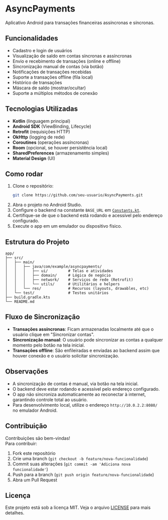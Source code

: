 # AsyncPayments

Aplicativo Android para transações financeiras assíncronas e síncronas.

## Funcionalidades

- Cadastro e login de usuários
- Visualização de saldo em contas síncronas e assíncronas
- Envio e recebimento de transações (online e offline)
- Sincronização manual de contas (via botão)
- Notificações de transações recebidas
- Suporte a transações offline (fila local)
- Histórico de transações
- Máscara de saldo (mostrar/ocultar)
- Suporte a múltiplos métodos de conexão

## Tecnologias Utilizadas

- **Kotlin** (linguagem principal)
- **Android SDK** (ViewBinding, Lifecycle)
- **Retrofit** (requisições HTTP)
- **OkHttp** (logging de rede)
- **Coroutines** (operações assíncronas)
- **Room** (opcional, se houver persistência local)
- **SharedPreferences** (armazenamento simples)
- **Material Design** (UI)

## Como rodar

1. Clone o repositório:
    ```sh
    git clone https://github.com/seu-usuario/AsyncPayments.git
    ```
2. Abra o projeto no Android Studio.
3. Configure o backend na constante `BASE_URL` em [`Constants.kt`](src/main/java/com/example/asyncpayments/utils/Constants.kt).
4. Certifique-se de que o backend está rodando e acessível pelo endereço configurado.
5. Execute o app em um emulador ou dispositivo físico.

## Estrutura do Projeto

```
app/
├── src/
│   ├── main/
│   │   ├── java/com/example/asyncpayments/
│   │   │   ├── ui/         # Telas e atividades
│   │   │   ├── domain/     # Lógica de negócio
│   │   │   ├── network/    # Serviços de rede (Retrofit)
│   │   │   └── utils/      # Utilitários e helpers
│   │   └── res/            # Recursos (layouts, drawables, etc)
│   └── test/               # Testes unitários
├── build.gradle.kts
└── README.md
```

## Fluxo de Sincronização

- **Transações assíncronas**: Ficam armazenadas localmente até que o usuário clique em "Sincronizar contas".
- **Sincronização manual**: O usuário pode sincronizar as contas a qualquer momento pelo botão na tela inicial.
- **Transações offline**: São enfileiradas e enviadas ao backend assim que houver conexão e o usuário solicitar sincronização.

## Observações

- A sincronização de contas é manual, via botão na tela inicial.
- O backend deve estar rodando e acessível pelo endereço configurado.
- O app não sincroniza automaticamente ao reconectar à internet, garantindo controle total ao usuário.
- Para desenvolvimento local, utilize o endereço `http://10.0.2.2:8080/` no emulador Android.

## Contribuição

Contribuições são bem-vindas!  
Para contribuir:

1. Fork este repositório
2. Crie uma branch (`git checkout -b feature/nova-funcionalidade`)
3. Commit suas alterações (`git commit -am 'Adiciona nova funcionalidade'`)
4. Push para a branch (`git push origin feature/nova-funcionalidade`)
5. Abra um Pull Request

## Licença

Este projeto está sob a licença MIT. Veja o arquivo [LICENSE](../LICENSE) para mais detalhes.